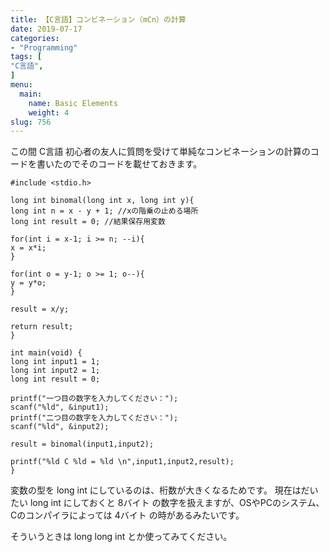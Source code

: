 ```yaml
---
title: 【C言語】コンビネーション（mCn）の計算
date: 2019-07-17
categories:
- "Programming"
tags: [
"C言語",
]
menu:
  main:
    name: Basic Elements
    weight: 4
slug: 756 
---
```


この間 C言語 初心者の友人に質問を受けて単純なコンビネーションの計算のコードを書いたのでそのコードを載せておきます。

```
#include <stdio.h>

long int binomal(long int x, long int y){
long int n = x - y + 1; //xの階乗の止める場所
long int result = 0; //結果保存用変数

for(int i = x-1; i >= n; --i){
x = x*i;
}

for(int o = y-1; o >= 1; o--){
y = y*o;
}

result = x/y;

return result;
}

int main(void) {
long int input1 = 1;
long int input2 = 1;
long int result = 0; 

printf("一つ目の数字を入力してください：");
scanf("%ld", &input1);
printf("二つ目の数字を入力してください：");
scanf("%ld", &input2);

result = binomal(input1,input2);

printf("%ld C %ld = %ld \n",input1,input2,result);
}
```

変数の型を long int にしているのは、桁数が大きくなるためです。
現在はだいたい long int にしておくと 8バイト の数字を扱えますが、OSやPCのシステム、Cのコンパイラによっては 4バイト の時があるみたいです。

そういうときは long long int とか使ってみてください。